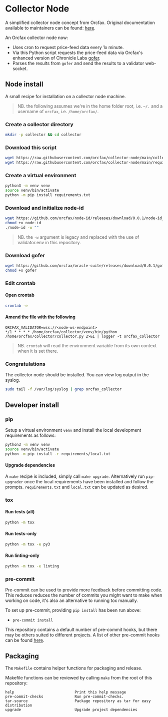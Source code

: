 # Collector Node

A simplified collector node concept from Orcfax. Original documentation
available to maintainers can be found: [here][gh-1].

An Orcfax collector node now:

* Uses cron to request price-feed data every 1x minute.
* Via this Python script requests the price-feed data via Orcfax's enhanced
version of Chronicle Labs [gofer][gh-2].
* Parses the results from `gofer` and send the results to a validator
web-socket.

[gh-1]: https://github.com/orcfax/collector-node-archive
[gh-2]: https://github.com/orcfax/oracle-suite

## Node install

A small recipe for installation on a collector node machine.

> NB. the following assumes we're in the home folder root, i.e. `~/.` and a
> username of `orcfax`, i.e. `/home/orcfax/`.

### Create a collector directory

```sh
mkdir -p collector && cd collector
```

### Download this script

<!-- markdownlint-disable -->

```sh
wget https://raw.githubusercontent.com/orcfax/collector-node/main/collector.py -O collector.py
wget https://raw.githubusercontent.com/orcfax/collector-node/main/requirements/requirements.txt -O requirements.txt
```

<!-- markdownlint-enable -->

### Create a virtual environment

```sh
python3 -m venv venv
source venv/bin/activate
python -m pip install requirements.txt
```

### Download and initialize node-id

<!-- markdownlint-disable -->

```sh
wget https://github.com/orcfax/node-id/releases/download/0.0.1/node-id_0.0.1_Linux_x86_64 -O node-id
chmod +x node-id
./node-id -w ""
```

<!-- markdownlint-enable -->

> NB. the `-w` argument is legacy and replaced with the use of validator.env in
> this repository.

### Download gofer

<!-- markdownlint-disable -->

```sh
wget https://github.com/orcfax/oracle-suite/releases/download/0.0.1/gofer_0.0.1_Linux_x86_64 -O gofer
chmod +x gofer
```

<!-- markdownlint-enable -->

### Edit crontab

#### Open crontab

```sh
crontab -e
```

#### Amend the file with the following

<!-- markdownlint-disable -->

```text
ORCFAX_VALIDATOR=wss://<node-ws-endpoint>
*/1 * * * * /home/orcfax/collector/venv/bin/python /home/orcfax/collector/collector.py 2>&1 | logger -t orcfax_collector
```

<!-- markdownlint-enable -->

> NB. `crontab` will read the environment variable from its own context when
> it is set there.

### Congratulations

The collector node should be installed. You can view log output in the syslog.

```sh
sudo tail -f /var/log/syslog | grep orcfax_collector
```

## Developer install

### pip

Setup a virtual environment `venv` and install the local development
requirements as follows:

```bash
python3 -m venv venv
source venv/bin/activate
python -m pip install -r requirements/local.txt
```

#### Upgrade dependencies

A `make` recipe is included, simply call `make upgrade`. Alternatively run
`pip-upgrader` once the local requirements have been installed and follow the
prompts. `requirements.txt` and `local.txt` can be updated as desired.

### tox

#### Run tests (all)

```bash
python -m tox
```

#### Run tests-only

```bash
python -m tox -e py3
```

#### Run linting-only

```bash
python -m tox -e linting
```

### pre-commit

Pre-commit can be used to provide more feedback before committing code. This
reduces reduces the number of commits you might want to make when working on
code, it's also an alternative to running tox manually.

To set up pre-commit, providing `pip install` has been run above:

* `pre-commit install`

This repository contains a default number of pre-commit hooks, but there may
be others suited to different projects. A list of other pre-commit hooks can be
found [here][pre-commit-1].

[pre-commit-1]: https://pre-commit.com/hooks.html

## Packaging

The `Makefile` contains helper functions for packaging and release.

Makefile functions can be reviewed by calling `make`  from the root of this
repository:

```make
help                           Print this help message
pre-commit-checks              Run pre-commit-checks.
tar-source                     Package repository as tar for easy distribution
upgrade                        Upgrade project dependencies
```
